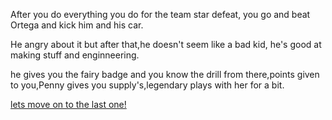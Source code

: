 After you do everything you do for the team star defeat, you go and beat Ortega and kick him and his car.

He angry about it but after that,he doesn't seem like a bad kid, he's good at making stuff and enginneering.

he gives you the fairy badge and you know the drill from there,points given to you,Penny gives you supply's,legendary plays with her for a bit.

[lets move on to the last one!](Eri-fight.md)